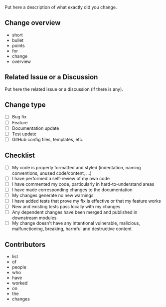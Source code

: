 Put here a description of what exactly did you change.

## Change overview
- short
- bullet
- points
- for
- change
- overview

## Related Issue or a Discussion
Put here the related issue or a discussion (if there is any).

## Change type
- [ ] Bug fix
- [ ] Feature
- [ ] Documentation update
- [ ] Test update
- [ ] GitHub config files, templates, etc.

## Checklist
- [ ] My code is properly formatted and styled (indentation, naming conventions, unused code/content, ...)
- [ ] I have performed a self-review of my own code
- [ ] I have commented my code, particularly in hard-to-understand areas
- [ ] I have made corresponding changes to the documentation
- [ ] My changes generate no new warnings
- [ ] I have added tests that prove my fix is effective or that my feature works
- [ ] New and existing tests pass locally with my changes
- [ ] Any dependent changes have been merged and published in downstream modules
- [ ] My change doesn't have any intentional vulnerable, malicious, malfunctioning, breaking, harmful and destructive content

## Contributors
- list
- of
- people
- who
- have
- worked
- on
- the
- changes
